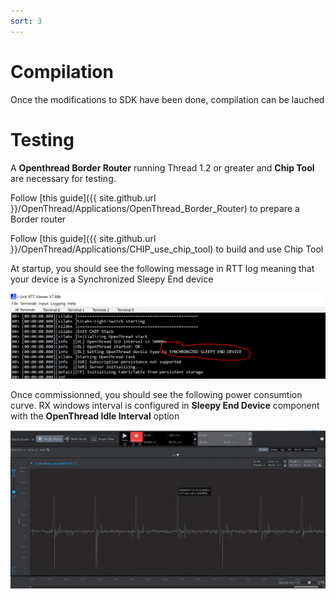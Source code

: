 ```yaml
---
sort: 3
---
```


# Compilation

Once the modifications to SDK have been done, compilation can be lauched


# Testing

A **Openthread Border Router** running Thread 1.2 or greater and **Chip Tool** are necessary for testing.

Follow [this guide]({{ site.github.url }}/OpenThread/Applications/OpenThread_Border_Router) to prepare a Border router

Follow [this guide]({{ site.github.url }}/OpenThread/Applications/CHIP_use_chip_tool) to build and use Chip Tool

At startup, you should see the following message in RTT log meaning that your device is a Synchronized Sleepy End device

<img src="./images/startup.png" alt="startup" width="800" class="center">

Once commissionned, you should see the following power consumtion curve. RX windows interval is configured in **Sleepy End Device** component with the **OpenThread Idle Interval** option 

<img src="./images/conso.jpg" alt="ssed" width="800" class="center">



